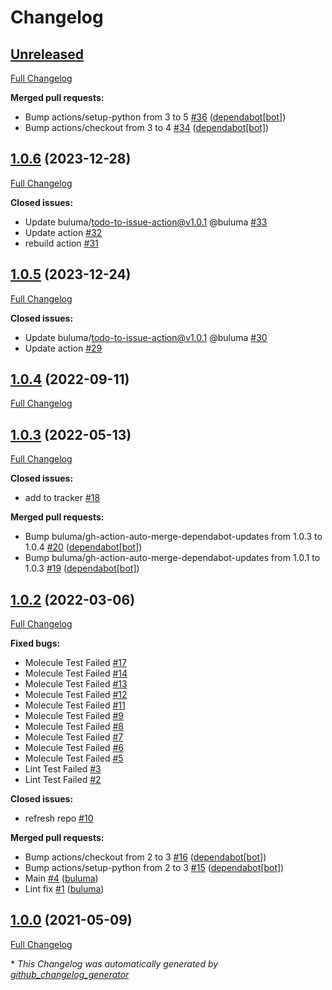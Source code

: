 # Changelog

## [Unreleased](https://github.com/buluma/ansible-role-elasticsearch/tree/HEAD)

[Full Changelog](https://github.com/buluma/ansible-role-elasticsearch/compare/1.0.6...HEAD)

**Merged pull requests:**

- Bump actions/setup-python from 3 to 5 [\#36](https://github.com/buluma/ansible-role-elasticsearch/pull/36) ([dependabot[bot]](https://github.com/apps/dependabot))
- Bump actions/checkout from 3 to 4 [\#34](https://github.com/buluma/ansible-role-elasticsearch/pull/34) ([dependabot[bot]](https://github.com/apps/dependabot))

## [1.0.6](https://github.com/buluma/ansible-role-elasticsearch/tree/1.0.6) (2023-12-28)

[Full Changelog](https://github.com/buluma/ansible-role-elasticsearch/compare/1.0.5...1.0.6)

**Closed issues:**

- Update buluma/todo-to-issue-action@v1.0.1 @buluma [\#33](https://github.com/buluma/ansible-role-elasticsearch/issues/33)
- Update action [\#32](https://github.com/buluma/ansible-role-elasticsearch/issues/32)
- rebuild action [\#31](https://github.com/buluma/ansible-role-elasticsearch/issues/31)

## [1.0.5](https://github.com/buluma/ansible-role-elasticsearch/tree/1.0.5) (2023-12-24)

[Full Changelog](https://github.com/buluma/ansible-role-elasticsearch/compare/1.0.4...1.0.5)

**Closed issues:**

- Update buluma/todo-to-issue-action@v1.0.1 @buluma [\#30](https://github.com/buluma/ansible-role-elasticsearch/issues/30)
- Update action [\#29](https://github.com/buluma/ansible-role-elasticsearch/issues/29)

## [1.0.4](https://github.com/buluma/ansible-role-elasticsearch/tree/1.0.4) (2022-09-11)

[Full Changelog](https://github.com/buluma/ansible-role-elasticsearch/compare/1.0.3...1.0.4)

## [1.0.3](https://github.com/buluma/ansible-role-elasticsearch/tree/1.0.3) (2022-05-13)

[Full Changelog](https://github.com/buluma/ansible-role-elasticsearch/compare/1.0.2...1.0.3)

**Closed issues:**

- add to tracker [\#18](https://github.com/buluma/ansible-role-elasticsearch/issues/18)

**Merged pull requests:**

- Bump buluma/gh-action-auto-merge-dependabot-updates from 1.0.3 to 1.0.4 [\#20](https://github.com/buluma/ansible-role-elasticsearch/pull/20) ([dependabot[bot]](https://github.com/apps/dependabot))
- Bump buluma/gh-action-auto-merge-dependabot-updates from 1.0.1 to 1.0.3 [\#19](https://github.com/buluma/ansible-role-elasticsearch/pull/19) ([dependabot[bot]](https://github.com/apps/dependabot))

## [1.0.2](https://github.com/buluma/ansible-role-elasticsearch/tree/1.0.2) (2022-03-06)

[Full Changelog](https://github.com/buluma/ansible-role-elasticsearch/compare/1.0.0...1.0.2)

**Fixed bugs:**

- Molecule Test Failed [\#17](https://github.com/buluma/ansible-role-elasticsearch/issues/17)
- Molecule Test Failed [\#14](https://github.com/buluma/ansible-role-elasticsearch/issues/14)
- Molecule Test Failed [\#13](https://github.com/buluma/ansible-role-elasticsearch/issues/13)
- Molecule Test Failed [\#12](https://github.com/buluma/ansible-role-elasticsearch/issues/12)
- Molecule Test Failed [\#11](https://github.com/buluma/ansible-role-elasticsearch/issues/11)
- Molecule Test Failed [\#9](https://github.com/buluma/ansible-role-elasticsearch/issues/9)
- Molecule Test Failed [\#8](https://github.com/buluma/ansible-role-elasticsearch/issues/8)
- Molecule Test Failed [\#7](https://github.com/buluma/ansible-role-elasticsearch/issues/7)
- Molecule Test Failed [\#6](https://github.com/buluma/ansible-role-elasticsearch/issues/6)
- Molecule Test Failed [\#5](https://github.com/buluma/ansible-role-elasticsearch/issues/5)
- Lint Test Failed [\#3](https://github.com/buluma/ansible-role-elasticsearch/issues/3)
- Lint Test Failed [\#2](https://github.com/buluma/ansible-role-elasticsearch/issues/2)

**Closed issues:**

- refresh repo [\#10](https://github.com/buluma/ansible-role-elasticsearch/issues/10)

**Merged pull requests:**

- Bump actions/checkout from 2 to 3 [\#16](https://github.com/buluma/ansible-role-elasticsearch/pull/16) ([dependabot[bot]](https://github.com/apps/dependabot))
- Bump actions/setup-python from 2 to 3 [\#15](https://github.com/buluma/ansible-role-elasticsearch/pull/15) ([dependabot[bot]](https://github.com/apps/dependabot))
- Main [\#4](https://github.com/buluma/ansible-role-elasticsearch/pull/4) ([buluma](https://github.com/buluma))
- Lint fix [\#1](https://github.com/buluma/ansible-role-elasticsearch/pull/1) ([buluma](https://github.com/buluma))

## [1.0.0](https://github.com/buluma/ansible-role-elasticsearch/tree/1.0.0) (2021-05-09)

[Full Changelog](https://github.com/buluma/ansible-role-elasticsearch/compare/4fbbb795442409e913dfcc40f241e3ba34da3082...1.0.0)



\* *This Changelog was automatically generated by [github_changelog_generator](https://github.com/github-changelog-generator/github-changelog-generator)*
